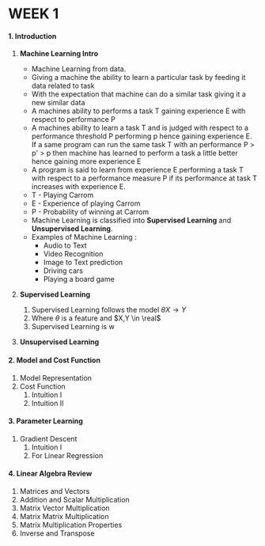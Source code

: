 # WEEK 1

#### 	1. Introduction 

1. **Machine Learning Intro**

   - Machine Learning from data.
   - Giving a machine the ability to learn a particular task by feeding it data related to task
   - With the expectation that machine can do a similar task giving it a new similar data
   - A machines ability to performs a task T gaining experience E  with respect to performance P
   - A machines ability to learn a task T and is judged with respect to a performance threshold  P performing p  hence gaining experience E. If a same program can run the same task T with an performance P > p' > p then machine has learned to perform a task a little better hence gaining more experience  E
   -  A program is said to learn from experience E performing a task T with respect to a performance  measure P if its performance at task T increases with experience E.
     - T - Playing Carrom
     - E -  Experience of playing Carrom
     - P - Probability of winning at Carrom
   - Machine Learning is classified into **Supervised Learning** and **Unsupervised Learning**.
   - Examples of Machine Learning : 
     - Audio to Text
     - Video Recognition
     - Image to Text prediction
     - Driving cars
     - Playing a board game

2. **Supervised Learning**

   1. Supervised Learning follows the model  $\theta X\rightarrow Y$
   2. Where $\theta$ is a feature and $X,Y \in \real$
   3. Supervised Learning is w
   
   
   
   
   
   
3. **Unsupervised Learning**

#### 2. Model and Cost Function

1. Model Representation
2. Cost Function
   1. Intuition I
   2. Intuition II

#### 3. Parameter Learning

1. Gradient Descent
   1. Intuition I
   2. For Linear Regression

#### 4. Linear Algebra Review

1. Matrices and Vectors
2. Addition and Scalar Multiplication
3. Matrix Vector Multiplication
4. Matrix Matrix Multiplication
5. Matrix Multiplication Properties
6. Inverse and Transpose